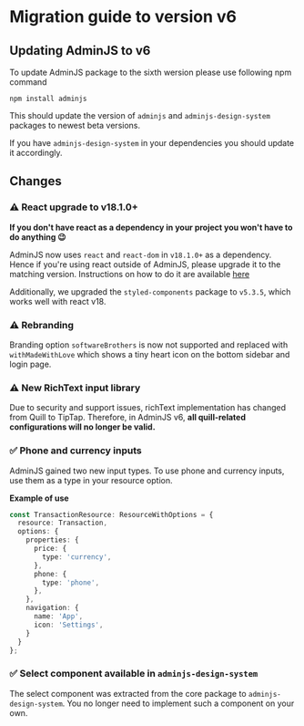 # Migration guide to version v6

## Updating AdminJS to v6

To update AdminJS package to the sixth wersion please use following npm command

```
npm install adminjs
```

This should update the version of ```adminjs``` and ```adminjs-design-system``` packages to newest beta versions. 

If you have ```adminjs-design-system``` in your dependencies you should update it accordingly.

## Changes

### :warning: React upgrade to v18.1.0+

**If you don't have react as a dependency in your project you won't have to do anything 😉**

AdminJS now uses ```react``` and ```react-dom``` in ```v18.1.0+``` as a dependency. Hence if you're using react outside of AdminJS, please upgrade it to the matching version. 
Instructions on how to do it are available [here](https://reactjs.org/blog/2022/03/08/react-18-upgrade-guide.html)

Additionally, we upgraded the ```styled-components``` package to ```v5.3.5```, which works well with react v18. 

### :warning: Rebranding

Branding option `softwareBrothers` is now not supported and replaced with `withMadeWithLove`
which shows a tiny heart icon on the bottom sidebar and login page.

### ⚠️ New RichText input library

Due to security and support issues, richText implementation has changed from Quill to TipTap. Therefore, in AdminJS v6, **all quill-related configurations will no longer be valid.**

### :white_check_mark: Phone and currency inputs

AdminJS gained two new input types. To use phone and currency inputs, use them as a type in your resource option.

**Example of use**

```ts
const TransactionResource: ResourceWithOptions = {
  resource: Transaction,
  options: {
    properties: {
      price: {
        type: 'currency',
      },
      phone: {
        type: 'phone',
      },
    },
    navigation: {
      name: 'App',
      icon: 'Settings',
    }
  }
};
```

### :white_check_mark: Select component available in ```adminjs-design-system```

The select component was extracted from the core package to ```adminjs-design-system```. You no longer need to implement such a component on your own. 
